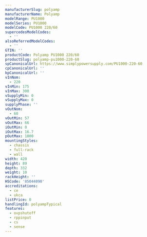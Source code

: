 ```yaml
---
manufacturerSlug: polyamp
manufacturerName: Polyamp
modelRange: PU1000
modelSeries: PU1000
modelCode: PU1000 220/60
supercedesModelCodes:
  - ''
alsoReferredModelCodes:
  - ''
GTIN: ''
productCode: Polyamp PU1000 220/60
productSlug: polyamp-pu1000-220-60
spCanonicalUrl: https://www.simplypowersupply.com/PU1000-220-60
cpCanonicalUrl: ''
kpCanonicalUrl: ''
vInNom:
  - 220
vInMin: 175
vInMax: 300
vSupplyMin: 0
vSupplyMax: 0
supplyPhase: ''
vOutNom:
  - 60
vOutMin: 57
vOutMax: 66
iOutMin: 0
iOutMax: 16.7
pOutMax: 1000
mountingStyles:
  - chassis
  - full-rack
  - wall
width: 420
height: 89
depth: 332
weight: 10
rackHeight: ''
HSCode: '85044090'
accreditations:
  - ce
  - ukca
listPrice: 0
handlingId: polyampTypical
features:
  - ovpshutoff
  - rppinput
  - cs
  - sense
---
```

